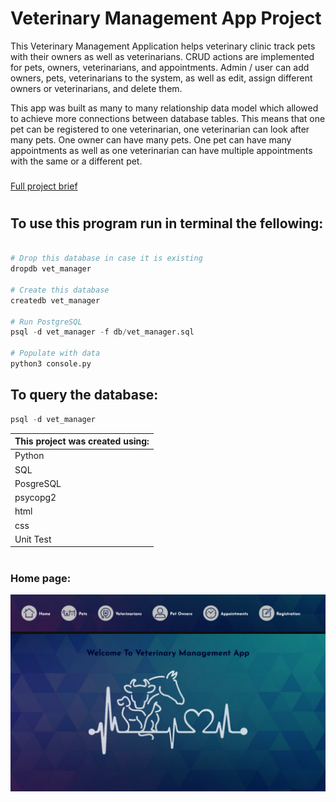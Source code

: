 # Veterinary Management App Project

This Veterinary Management Application helps veterinary clinic track pets with their owners as well as veterinarians. CRUD actions are implemented for pets, owners, veterinarians, and appointments. Admin / user can add owners, pets, veterinarians to the system, as well as edit, assign different owners or veterinarians, and delete them. 

This app was built as many to many relationship data model which allowed to achieve more connections between database tables. This means that one pet can be registered to one veterinarian, one veterinarian can look after many pets. One owner can have many pets. One pet can have many appointments as well as one veterinarian can have multiple appointments with the same or a different pet.

### <a href="https://github.com/codeclan/g28_classnotes/blob/main/python_projects/project_briefs/Vet_Management.md">
Full project brief</a>
#


## To use this program run in terminal the fellowing:

```python

# Drop this database in case it is existing
dropdb vet_manager

# Create this database
createdb vet_manager

# Run PostgreSQL
psql -d vet_manager -f db/vet_manager.sql

# Populate with data
python3 console.py 
```


## To query the database:

```python
psql -d vet_manager
```


| This project was created using: |
| :------------------------------ |
| Python |
| SQL |
| PosgreSQL |
| psycopg2 |
| html |
| css |
| Unit Test |

#
### Home page:
![](app-screenshots/1.png)